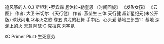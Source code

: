 追风筝的人 0.3
斯坦利•罗宾森
厄休拉•勒奎恩
《时间回旋》
《发条女孩》
《云图》 作者: 大卫·米切尔
《天行健》 作者: 燕垒生
三体
天行健
超新星纪元(未公开版)
球状闪电
冰与火之歌·卷五 魔龙的狂舞
手中纸，心头爱
基地三部曲1：基地
深渊上的火
天意
阿瑟·C·克拉克
刘宇昆

《C Primer Plus》
生死疲劳